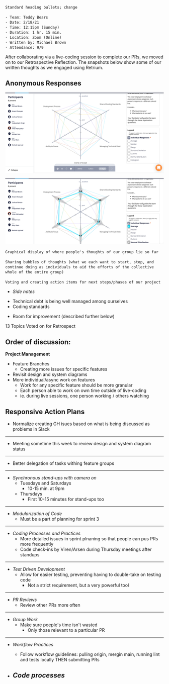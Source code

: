 ```
Standard heading bullets; change

- Team: Teddy Bears
- Date: 2/18/21
- Time: 12:15pm (Sunday)
- Duration: 1 hr. 15 min.
- Location: Zoom (Online)
- Written by: Michael Brown
- Attendance: 9/9
```

After collaborating via a live-coding session to complete our PRs, we moved on to our Retrospective Reflection. The snapshots below show some of our written thoughts as we engaged using Retrium.

## Anonymous Responses
![](https://github.com/4R53N/cse110-w21-group34/blob/mbrown-2-patch-2/admin/meetings/retroNotes/graphicalVotes.png)

![](https://github.com/4R53N/cse110-w21-group34/blob/mbrown-2-patch-2/admin/meetings/retroNotes/graphicDetails.png)


  ```
  Graphical display of where people's thoughts of our group lie so far
  
  Sharing bubbles of thoughts (what we each want to start, stop, and continue doing as individuals to aid the efforts of the collective whole of the entire group)
  
  Voting and creating action items for next steps/phases of our project
  ```


- *Side notes*
 * Technical debt is being well managed among ourselves
 * Coding standards
  - Room for improvement (described further below)
 
  
  13 Topics Voted on for Retrospect
  
## Order of discussion:
  
**Project Management**
- Feature Branches
  * Creating more issues for specific features
- Revisit design and system diagrams
- More individual/async work on features
  * Work for any specific feature should be more granular
  * Each person able to work on own time outside of live-coding
  * ie. during live sessions, one person working / others watching

## Responsive Action Plans

- Normalize creating GH isues based on what is being discussed as problems in Slack
-------
- Meeting sometime this week to review design and system diagram status
-------
- Better delegation of tasks withing feature groups
-------

- *Synchronous stand-ups with camera on*
  * Tuesdays and Saturdays
    - 10-15 min. at 9pm
  * Thursdays
    - First 10-15 minutes for stand-ups too
-------

- *Modularization of Code*
  * Must be a part of planning for sprint 3
-------  

- *Coding Processes and Practices*
  * More detailed issues in sprint plnaning so that people can pus PRs more frequently
  * Code check-ins by Viren/Arsen during Thursday meetings after standups
-------

- *Test Driven Development*
  * Allow for easier testing, preventing having to double-take on testing code
    - Not a strict requirement, but a very powerful tool
-------

- *PR Reviews*
  * Review other PRs more often
-------

- *Group Work*
  * Make sure poeple's time isn't wasted
    - Only those relevant to a particular PR
-------

- *Workflow Practices*
  - Follow workflow guidelines: pulling origin, mergin main, running lint and tests locally THEN submitting PRs

- *Code processes*
  - 
